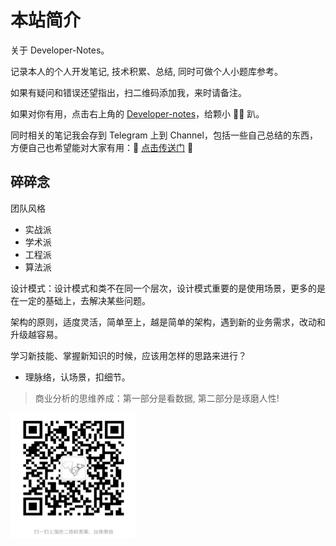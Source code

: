 <!-- # 关于 -->

# 本站简介

关于 Developer-Notes。

记录本人的个人开发笔记, 技术积累、总结, 同时可做个人小题库参考。

如果有疑问和错误还望指出，扫二维码添加我，来时请备注。

如果对你有用，点击右上角的 [Developer-notes](https://github.com/AlvinMi/Developer-notes/)，给颗小 🌟🌟 趴。

同时相关的笔记我会存到 Telegram 上到 Channel，包括一些自己总结的东西，方便自己也希望能对大家有用：🚪 [点击传送门](https://t.me/joinchat/AAAAAFN6x9m8LhwqkkHG4w) 🚪

## 碎碎念

团队风格

- 实战派
- 学术派
- 工程派
- 算法派

设计模式：设计模式和类不在同一个层次，设计模式重要的是使用场景，更多的是在一定的基础上，去解决某些问题。

架构的原则，适度灵活，简单至上，越是简单的架构，遇到新的业务需求，改动和升级越容易。

学习新技能、掌握新知识的时候，应该用怎样的思路来进行？

- 理脉络，认场景，扣细节。

>商业分析的思维养成：第一部分是看数据, 第二部分是琢磨人性!

<img src="https://raw.githubusercontent.com/AlvinMi/2019-Pic/master/myWechat.png" height="200" width="200" />
